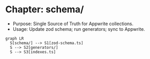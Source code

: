 # Chapter: schema/

- Purpose: Single Source of Truth for Appwrite collections.
- Usage: Update zod schema; run generators; sync to Appwrite.

```mermaid
graph LR
  S[schema/] --> S1[zod-schema.ts]
  S --> S2[generators/]
  S --> S3[indexes.ts]
```

